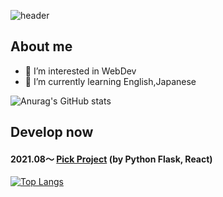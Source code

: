 ![header](https://capsule-render.vercel.app/api?type=Waving&color=auto&height=200&section=header&text=yonroku&fontSize=77)

## About me
- 👀 I’m interested in WebDev
- 🌱 I’m currently learning English,Japanese

![Anurag's GitHub stats](https://github-readme-stats.vercel.app/api?username=yonroku46&show_icons=true)

## Develop now

#### 2021.08～ [Pick Project](http://ppik.shop/) (by Python Flask, React)



[![Top Langs](https://github-readme-stats.vercel.app/api/top-langs/?username=anuraghazra&layout=compact)](https://github.com/anuraghazra/github-readme-stats)
